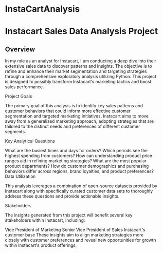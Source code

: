 # InstaCartAnalysis


# Instacart Sales Data Analysis Project

## Overview

In my role as an analyst for Instacart, I am conducting a deep dive into their extensive sales data to discover patterns and insights. The objective is to refine and enhance their market segmentation and targeting strategies through a comprehensive exploratory analysis utilizing Python. This project is designed to possibly transform Instacart's marketing tactics and boost sales performance.

Project Goals

The primary goal of this analysis is to identify key sales patterns and customer behaviors that could inform more effective customer segmentation and targeted marketing initiatives. Instacart aims to move away from a generalized marketing approach, adopting strategies that are tailored to the distinct needs and preferences of different customer segments.

Key Analytical Questions

What are the busiest times and days for orders?
Which periods see the highest spending from customers?
How can understanding product price ranges aid in refining marketing strategies?
What are the most popular product departments?
How do customer demographics and purchasing behaviors differ across regions, brand loyalties, and product preferences?
Data Utilization

This analysis leverages a combination of open-source datasets provided by Instacart along with specifically curated customer data sets to thoroughly address these questions and provide actionable insights.

Stakeholders

The insights generated from this project will benefit several key stakeholders within Instacart, including:

Vice President of Marketing
Senior Vice President of Sales
Instacart's customer base
These insights aim to align marketing strategies more closely with customer preferences and reveal new opportunities for growth within Instacart's product offerings.
